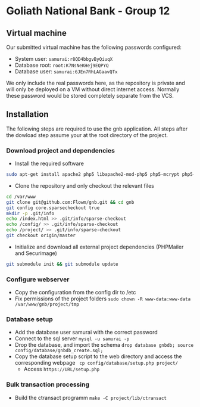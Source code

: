 # Goliath National Bank - Group 12

## Virtual machine
Our submitted virtual machine has the following passwords configured:
* System user: `samurai:r8QD4bbgvByQiuqX`
* Database root: `root:K7NsNeKHej9EQPYQ`
* Database user: `samurai:6JEn7RhLAGaavQTx`

We only include the real passwords here, as the repository is private and will
only be deployed on a VM without direct internet access. Normally these
password would be stored completely separate from the VCS.

## Installation
The following steps are required to use the gnb application.
All steps after the dowload step assume your at the root directory of the project.

### Download project and dependencies
* Install the required software
```bash
sudo apt-get install apache2 php5 libapache2-mod-php5 php5-mcrypt php5-mysql php5-gd mysql-server mysql-client libmysqlclient-dev
```

* Clone the repository and only checkout the relevant files
```bash
cd /var/www
git clone git@github.com:Flowm/gnb.git && cd gnb
git config core.sparsecheckout true
mkdir -p .git/info
echo /index.html >> .git/info/sparse-checkout
echo /config/ >> .git/info/sparse-checkout
echo /project/ >> .git/info/sparse-checkout
git checkout origin/master
```

* Initialize and download all external project dependencies (PHPMailer and Securimage)
```bash
git submodule init && git submodule update
```

### Configure webserver
* Copy the configuration from the config dir to /etc
* Fix permissions of the project folders
`sudo chown -R www-data:www-data /var/www/gnb/project/tmp`

### Database setup
* Add the database user samurai with the correct password
* Connect to the sql server
	`mysql -u samurai -p`
* Drop the database, and import the schema
	`drop database gnbdb; source config/database/gnbdb_create.sql;`
* Copy the database setup script to the web directory and access the corresponding webpage
	` cp config/database/setup.php project/`
    * Access `https://URL/setup.php`

### Bulk transaction processing
* Build the ctransact programm
	`make -C project/lib/ctransact`

